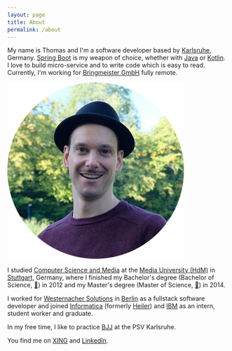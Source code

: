 ```yaml
---
layout: page
title: About
permalink: /about
---
```


My name is Thomas and I'm a software developer based by [Karlsruhe](https://de.wikipedia.org/wiki/Karlsruhe), Germany. 
[Spring Boot](https://spring.io/projects/spring-boot) is my weapon of choice, whether with [Java](https://www.java.com/) or [Kotlin](https://kotlinlang.org/).
I love to build micro-service and to write code which is easy to read.
Currently, I'm working for [Bringmeister GmbH](http://bringmeister.de) fully remote.

<img class="no-border" src="/images/avatar-round.png">

I studied [Computer Science and Media](http://www.mi.hdm-stuttgart.de/csm) at the [Media University (HdM)](http://www.hdm-stuttgart.de "HdM Stuttgart") in [Stuttgart](https://www.google.com/maps/place/Stuttgart,+Deutschland), Germany, where I finished my Bachelor's degree (Bachelor of Science, [📄](http://127.0.0.1:4000/assets/pdf/Bachelor-Thesis.pdf)) in 2012 and my Master's degree (Master of Science, [📄](http://127.0.0.1:4000/assets/pdf/Master-Thesis.pdf)) in 2014.

I worked for [Westernacher Solutions](http://westernacher-solutions.com) in [Berlin](https://de.wikipedia.org/wiki/Berlin) as a fullstack software developer and joined [Informatica](http://www.informatica.com/ "Informatica") (formerly [Heiler](http://www.heiler.com/de//index.php "Heiler Software AG")) and [IBM](http://www-05.ibm.com/de/entwicklung/ "IBM Böblingen") as an intern, student worker and graduate.

In my free time, I like to practice [BJJ](https://www.psv-karlsruhe.de/brazilian-jiu-jitsu) at the PSV Karlsruhe.

You find me on [XING](https://www.xing.com/profiles/Thomas_Uhrig7) and [LinkedIn](http://www.linkedin.com/pub/thomas-uhrig/85/6bb/39).

